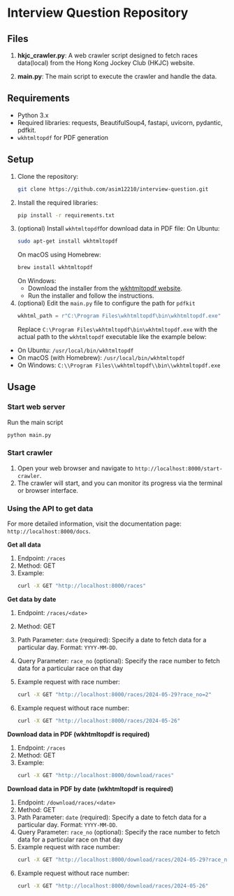 # Interview Question Repository

## Files

1. **hkjc_crawler.py**: A web crawler script designed to fetch races data(local) from the Hong Kong Jockey Club (HKJC) website.

2. **main.py**: The main script to execute the crawler and handle the data.

## Requirements

- Python 3.x
- Required libraries: requests, BeautifulSoup4, fastapi, uvicorn, pydantic, pdfkit.
- `wkhtmltopdf` for PDF generation

## Setup

1. Clone the repository:
	```bash
	git clone https://github.com/asim12210/interview-question.git
	```
2. Install the required libraries:
	```bash
	pip install -r requirements.txt
	```
3. (optional) Install `wkhtmltopdf`for download data in PDF file:
	On Ubuntu:
	```bash
	sudo apt-get install wkhtmltopdf
	```
	On macOS using Homebrew:
	```bash
	brew install wkhtmltopdf
	```	
	On Windows:
	-   Download the installer from the <a href="https://wkhtmltopdf.org/">wkhtmltopdf website</a>.
	-   Run the installer and follow the instructions.
4. (optional) Edit the `main.py` file to configure the path for `pdfkit`
	```python
	wkhtml_path = r"C:\Program Files\wkhtmltopdf\bin\wkhtmltopdf.exe"
	```
	Replace `C:\Program Files\wkhtmltopdf\bin\wkhtmltopdf.exe` with the actual path to the `wkhtmltopdf` executable like the example below:
-   On Ubuntu: `/usr/local/bin/wkhtmltopdf`
-   On macOS (with Homebrew): `/usr/local/bin/wkhtmltopdf`
-   On Windows: `C:\\Program Files\\wkhtmltopdf\\bin\\wkhtmltopdf.exe`

## Usage
### Start web server
Run the main script
 ```bash
python main.py
```

### Start crawler
1.  Open your web browser and navigate to `http://localhost:8000/start-crawler`.
2.  The crawler will start, and you can monitor its progress via the terminal or browser interface.

### Using the API to get data
For more detailed information, visit the documentation page: `http://localhost:8000/docs`.

**Get all data**

 1. Endpoint: `/races`
 2. Method: GET
 3. Example:
	 ``` bash
	curl -X GET "http://localhost:8000/races"
	```


**Get data by date**
 1. Endpoint: `/races/<date>`
 2. Method: GET
 3. Path Parameter: `date` (required): Specify a date to fetch data for a particular day. Format: `YYYY-MM-DD`.
 4. Query Parameter: `race_no` (optional): Specify the race number to fetch data for a particular race on that day
  
5. Example request with race number:
	```bash
	curl -X GET "http://localhost:8000/races/2024-05-29?race_no=2"
	```
 6. Example request without race number:
	```bash
	curl -X GET "http://localhost:8000/races/2024-05-26"
	```

**Download data in PDF (wkhtmltopdf is required)**
 1. Endpoint: `/races`
 2. Method: GET
 3. Example:
	 ``` bash
	curl -X GET "http://localhost:8000/download/races"
	```

**Download data in PDF by date (wkhtmltopdf is required)**
 1. Endpoint: `/download/races/<date>`
 2. Method: GET
 3. Path Parameter: `date` (required): Specify a date to fetch data for a particular day. Format: `YYYY-MM-DD`.
 4. Query Parameter: `race_no` (optional): Specify the race number to fetch data for a particular race on that day
 5. Example request with race number:
	 ``` bash
	curl -X GET "http://localhost:8000/download/races/2024-05-29?race_no=2"
	```
6. Example request without race number:
	``` bash
	curl -X GET "http://localhost:8000/download/races/2024-05-26"
	```

